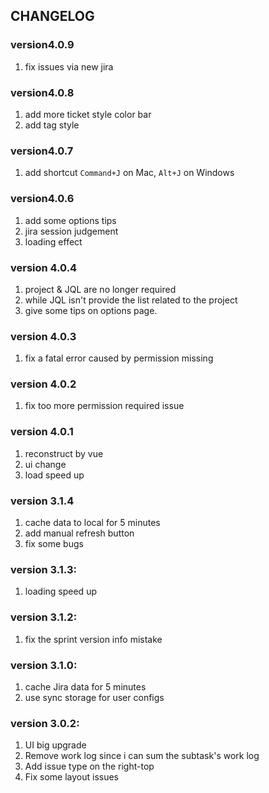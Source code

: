 ## CHANGELOG
### version4.0.9
  1. fix issues via new jira

### version4.0.8
  1. add more ticket style color bar
  2. add tag style

### version4.0.7
  1. add shortcut `Command+J` on Mac, `Alt+J` on Windows

### version4.0.6
  1. add some options tips
  2. jira session judgement
  3. loading effect

### version 4.0.4
  1. project & JQL are no longer required
  2. while JQL isn't provide the list related to the project
  3. give some tips on options page.

### version 4.0.3
  1. fix a fatal error caused by permission missing

### version 4.0.2
  1. fix too more permission required issue

### version 4.0.1
  1. reconstruct by vue 
  2. ui change
  3. load speed up

### version 3.1.4
  1. cache data to local for 5 minutes
  2. add manual refresh button
  3. fix some bugs

### version 3.1.3:
  1. loading speed up

### version 3.1.2:
  1. fix the sprint version info mistake

### version 3.1.0:
  1. cache Jira data for 5 minutes
  2. use sync storage for user configs

### version 3.0.2:
  1. UI big upgrade
  2. Remove work log since i can sum the subtask's work log
  3. Add issue type on the right-top
  4. Fix some layout issues 